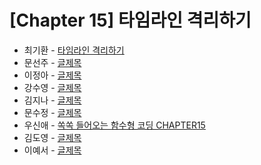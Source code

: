 # [Chapter 15] 타임라인 격리하기

- 최기환 - [타임라인 격리하기](https://www.blog.gihwan-dev.com/posts/bookSailor-fp-chapter15/)
- 문선주 - [글제목](링크)
- 이정아 - [글제목](링크)
- 강수영 - [글제목](링크)
- 김지나 - [글제목](링크)
- 문수정 - [글제목](링크)
- 우신애 - [쏙쏙 들어오는 함수형 코딩 CHAPTER15](https://velog.io/@wooshinae/%EC%8F%99%EC%8F%99-%EB%93%A4%EC%96%B4%EC%98%A4%EB%8A%94-%ED%95%A8%EC%88%98%ED%98%95%EC%BD%94%EB%94%A9-CHAPTER15)
- 김도영 - [글제목](링크)
- 이예서 - [글제목](링크)
